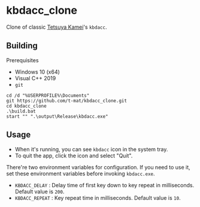 # kbdacc_clone

Clone of classic [Tetsuya Kamei](http://www.jsdlab.co.jp/~kamei/)'s `kbdacc`.


## Building

Prerequisites

- Windows 10 (x64)
- Visual C++ 2019
- `git`

```
cd /d "%USERPROFILE%\Documents"
git https://github.com/t-mat/kbdacc_clone.git
cd kbdacc_clone
.\build.bat
start "" ".\output\Release\kbdacc.exe"
```


## Usage

- When it's running, you can see `kbdacc` icon in the system tray.
- To quit the app, click the icon and select "Quit".

There're two environment variables for configuration.  If you need to use it, set these environment variables before invoking `kbdacc.exe`.

- `KBDACC_DELAY` : Delay time of first key down to key repeat in milliseconds.  Default value is `200`.
- `KBDACC_REPEAT` : Key repeat time in milliseconds.  Default value is `10`.
